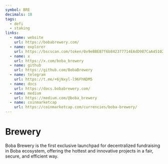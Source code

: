 ```yaml
---
symbol: BRE
decimals: 18
tags:
  - defi
  - staking
links:
  - name: website
    url: https://bobabrewery.com/
  - name: explorer
    url: https://bscscan.com/token/0x9eBBEB7f6b842377714EAdD987CaA4510205107A
  - name: x
    url: https://x.com/boba_brewery
  - name: github
    url: https://github.com/BobaBrewery
  - name: telegram
    url: https://t.me/+6jNxyl-l96FhNDM5
  - name: docs
    url: https://docs.bobabrewery.com/
  - name: medium
    url: https://medium.com/@boba_brewery
  - name: coinmarketcap
    url: https://coinmarketcap.com/currencies/boba-brewery/
---
```


# Brewery

Boba Brewery is the first exclusive launchpad for decentralized fundraising in Boba ecosystem, offering the hottest and innovative projects in a fair, secure, and efficient way.
